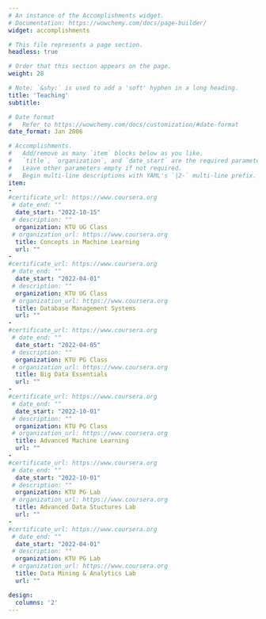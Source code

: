 ```yaml
---
# An instance of the Accomplishments widget.
# Documentation: https://wowchemy.com/docs/page-builder/
widget: accomplishments

# This file represents a page section.
headless: true

# Order that this section appears on the page.
weight: 28

# Note: `&shy;` is used to add a 'soft' hyphen in a long heading.
title: 'Teaching'
subtitle:

# Date format
#   Refer to https://wowchemy.com/docs/customization/#date-format
date_format: Jan 2006

# Accomplishments.
#   Add/remove as many `item` blocks below as you like.
#   `title`, `organization`, and `date_start` are the required parameters.
#   Leave other parameters empty if not required.
#   Begin multi-line descriptions with YAML's `|2-` multi-line prefix.
item:
- 
#certificate_url: https://www.coursera.org
 # date_end: ""
  date_start: "2022-10-15"
 # description: ""
  organization: KTU UG Class
 # organization_url: https://www.coursera.org
  title: Concepts in Machine Learning
  url: ""
- 
#certificate_url: https://www.coursera.org
 # date_end: ""
  date_start: "2022-04-01"
 # description: ""
  organization: KTU UG Class
 # organization_url: https://www.coursera.org
  title: Database Management Systems
  url: "" 
- 
#certificate_url: https://www.coursera.org
 # date_end: ""
  date_start: "2022-04-05"
 # description: ""
  organization: KTU PG Class
 # organization_url: https://www.coursera.org
  title: Big Data Essentials
  url: ""
- 
#certificate_url: https://www.coursera.org
 # date_end: ""
  date_start: "2022-10-01"
 # description: ""
  organization: KTU PG Class
 # organization_url: https://www.coursera.org
  title: Advanced Machine Learning
  url: ""
- 
#certificate_url: https://www.coursera.org
 # date_end: ""
  date_start: "2022-10-01"
 # description: ""
  organization: KTU PG Lab
 # organization_url: https://www.coursera.org
  title: Advanced Data Stuctures Lab
  url: ""
- 
#certificate_url: https://www.coursera.org
 # date_end: ""
  date_start: "2022-04-01"
 # description: ""
  organization: KTU PG Lab
 # organization_url: https://www.coursera.org
  title: Data Mining & Analytics Lab
  url: ""

design:
  columns: '2' 
---
```

